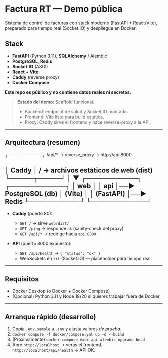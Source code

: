 # Factura RT — Demo pública


Sistema de control de facturas con stack moderno (FastAPI + React/Vite), preparado para tiempo real (Socket.IO) y despliegue en Docker.  

## Stack

- **FastAPI** (Python 3.11), **SQLAlchemy** / Alembic  
- **PostgreSQL**, **Redis**  
- **Socket.IO** (ASGI)  
- **React + Vite**  
- **Caddy** (reverse proxy)  
- **Docker Compose**


 
**Este repo es público y no contiene datos reales ni secretos.**

> **Estado del demo:** Scaffold funcional.  
> - Backend: endpoint de salud y Socket.IO montado.  
> - Frontend: Vite listo para build estática.  
> - Proxy: Caddy sirve el frontend y hace reverse-proxy a la API.

---

## Arquitectura (resumen)

┌───────────┐ /api/* → reverse_proxy → http://api:8000

│ Caddy │ / → archivos estáticos de web (dist)
└─────┬─────┘
│
▼
┌───────────┐ ┌────────────┐
│ web │ │ api │──► PostgreSQL (db)
│ (Vite) │ │ (FastAPI) │──► Redis
└───────────┘ └────────────┘
---

- **Caddy** (puerto 80):  
  - `GET /` → sirve `web/dist/`  
  - `GET /ping` → responde `ok` (sanity-check del proxy)  
  - `GET /api/*` → redirige hacia `api:8000`

- **API** (puerto 8000 expuesto):  
  - `GET /api/health` → `{ "status": "ok" }`
  - WebSockets en `/rt` (Socket.IO) — placeholder para tiempo real.

---

## Requisitos

- Docker Desktop (o Docker + Docker Compose)
- (Opcional) Python 3.11 y Node 18/20 si quieres trabajar fuera de Docker

---

## Arranque rápido (desarrollo)
1. Copia `.env.sample` a `.env` y ajusta valores *de prueba*.
2. `docker compose -f docker/compose.yml up -d --build`
3. (Próximamente) `docker compose exec api alembic upgrade head`
4. Abre `http://localhost` → verás el frontend. `http://localhost/api/health` → API OK.
